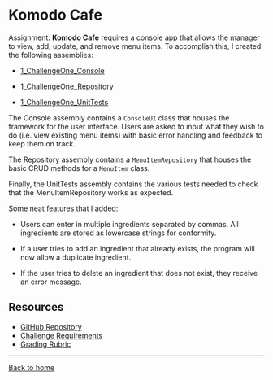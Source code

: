 # Komodo Cafe

Assignment: **Komodo Cafe** requires a console app that allows the manager to view, add, update, and remove menu items. To accomplish this, I created the following assemblies:

- [1_ChallengeOne_Console](../1_ChallengeOne_Console)

- [1_ChallengeOne_Repository](../1_ChallengeOne_Repository)

- [1_ChallengeOne_UnitTests](../1_ChallengeOne_UnitTests)

The Console assembly contains a `ConsoleUI` class that houses the framework for the user interface. Users are asked to input what they wish to do (i.e. view existing menu items) with basic error handling and feedback to keep them on track.

The Repository assembly contains a `MenuItemRepository` that houses the basic CRUD methods for a `MenuItem` class.

Finally, the UnitTests assembly contains the various tests needed to check that the MenuItemRepository works as expected.

Some neat features that I added:

- Users can enter in multiple ingredients separated by commas. All ingredients are stored as lowercase strings for conformity.

- If a user tries to add an ingredient that already exists, the program will now allow a duplicate ingredient.

- If the user tries to delete an ingredient that does not exist, they receive an error message.

## Resources

- [GitHub Repository](https://github.com/znichols1131/GoldBadgeChallenges)
- [Challenge Requirements](https://elevenfifty.instructure.com/courses/745/pages/challenge-1-cafe?module_item_id=64740)
- [Grading Rubric](https://elevenfifty.instructure.com/courses/745/assignments/15250?module_item_id=64739)

---

[Back to home](../README.md)